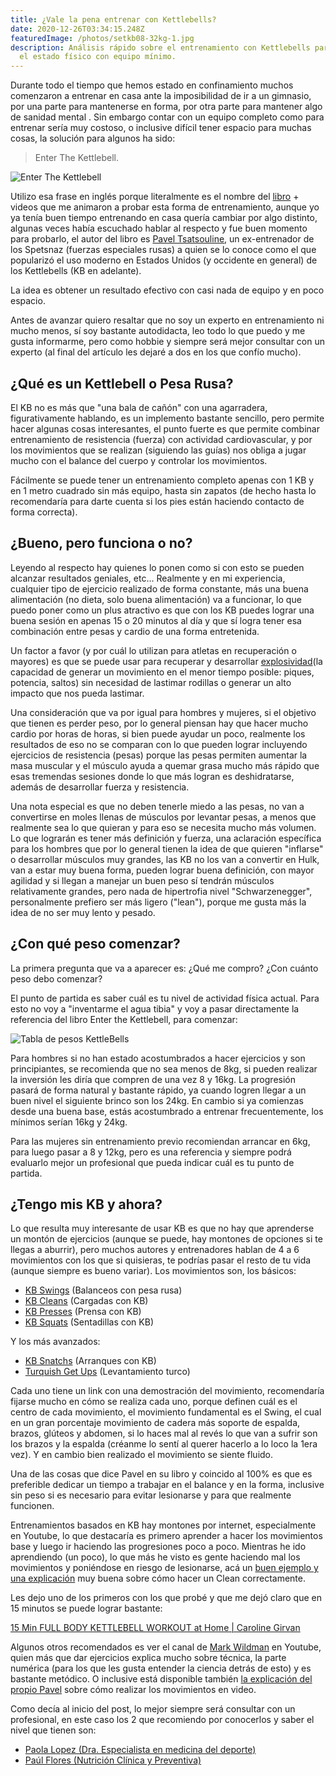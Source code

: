 ```yaml
---
title: ¿Vale la pena entrenar con Kettlebells?
date: 2020-12-26T03:34:15.248Z
featuredImage: /photos/setkb08-32kg-1.jpg
description: Análisis rápido sobre el entrenamiento con Kettlebells para mejorar
  el estado físico con equipo mínimo.
---
```

Durante todo el tiempo que hemos estado en confinamiento muchos comenzaron a entrenar en casa ante la imposibilidad de ir a un gimnasio, por una parte para mantenerse en forma, por otra parte para mantener algo de sanidad mental .  Sin embargo contar con un equipo completo como para entrenar sería muy costoso, o inclusive difícil tener espacio para muchas cosas, la solución para algunos ha sido:

> Enter The Kettlebell.

![Enter The Kettlebell](./enter-kb-small.jpg "Enter The Kettlebell by Pavel Tsatsouline")

Utilizo esa frase en inglés porque literalmente es el nombre del [libro](https://www.amazon.com/dp/B004XIZK5K/) + videos que me animaron a probar esta forma de entrenamiento, aunque yo ya tenía buen tiempo entrenando en casa quería cambiar por algo distinto, algunas veces había escuchado hablar al respecto y fue buen momento para probarlo, el autor del libro es [Pavel Tsatsouline](https://en.wikipedia.org/wiki/Pavel_Tsatsouline), un ex-entrenador de los Spetsnaz (fuerzas especiales rusas) a quien se lo conoce como el que popularizó el uso moderno en Estados Unidos (y occidente en general) de los Kettlebells (KB en adelante).

La idea es obtener un resultado efectivo con casi nada de equipo y en poco espacio.

Antes de avanzar quiero resaltar que no soy un experto en entrenamiento ni mucho menos, sí soy bastante autodidacta, leo todo lo que puedo y me gusta informarme, pero como hobbie y siempre será mejor consultar con un experto (al final del artículo les dejaré a dos en los que confío mucho).

## ¿Qué es un Kettlebell o Pesa Rusa?

El KB no es más que "una bala de cañón" con una agarradera, figurativamente hablando, es un implemento bastante sencillo, pero permite hacer algunas cosas interesantes, el punto fuerte es que permite combinar entrenamiento de resistencia (fuerza) con actividad cardiovascular, y por los movimientos que se realizan (siguiendo las guías) nos obliga a jugar mucho con el balance del cuerpo y controlar los movimientos.

Fácilmente se puede tener un entrenamiento completo apenas con 1 KB y en 1 metro cuadrado sin más equipo, hasta sin zapatos (de hecho hasta lo recomendaría para darte cuenta si los pies están haciendo contacto de forma correcta).

## ¿Bueno, pero funciona o no?

Leyendo al respecto hay quienes lo ponen como si con esto se pueden alcanzar resultados geniales, etc... Realmente y en mi experiencia, cualquier tipo de ejercicio realizado de forma constante, más una buena alimentación (no dieta, solo buena alimentación) va a funcionar, lo que puedo poner como un plus atractivo es que con los KB puedes lograr una buena sesión en apenas 15 o 20 minutos al día y que sí logra tener esa combinación entre pesas y cardio de una forma entretenida.

Un factor a favor (y por cuál lo utilizan para atletas en recuperación o mayores) es que se puede usar para recuperar y desarrollar [explosividad](https://www.hombremoderno.es/fuerza-explosiva-b05-1304_1-1307/)(la capacidad de generar un movimiento en el menor tiempo posible: piques, potencia, saltos) sin necesidad de lastimar rodillas o generar un alto impacto que nos pueda lastimar.

Una consideración que va por igual para hombres y mujeres, si el objetivo que tienen es perder peso, por lo general piensan hay que hacer mucho cardio por horas de horas, si bien puede ayudar un poco, realmente los resultados de eso no se comparan con lo que pueden lograr incluyendo ejercicios de resistencia (pesas) porque las pesas permiten aumentar la masa muscular y el músculo ayuda a quemar grasa mucho más rápido que esas tremendas sesiones donde lo que más logran es deshidratarse, además de desarrollar fuerza y resistencia.

Una nota especial es que no deben tenerle miedo a las pesas, no van a convertirse en moles llenas de músculos por levantar pesas, a menos que realmente sea lo que quieran y para eso se necesita mucho más volumen.  Lo que lograrán es tener más definición y fuerza, una aclaración específica para los hombres que por lo general tienen la idea de que quieren "inflarse" o desarrollar músculos muy grandes, las KB no los van a convertir en Hulk, van a estar muy buena forma, pueden lograr buena definición, con mayor agilidad y si llegan a manejar un buen peso sí tendrán músculos relativamente grandes, pero nada de hipertrofia nivel "Schwarzenegger", personalmente prefiero ser más ligero ("lean"), porque me gusta más la idea de no ser muy lento y pesado.

## ¿Con qué peso comenzar?

La primera pregunta que va a aparecer es: ¿Qué me compro? ¿Con cuánto peso debo comenzar?

El punto de partida es saber cuál es tu nivel de actividad física actual.  Para esto no voy a "inventarme  el agua tibia" y voy a pasar directamente la referencia del libro Enter the Kettlebell, para comenzar:

![Tabla de pesos KettleBells](/photos/screen-shot-2020-12-26-at-01.11.20.png "Tabla de pesos KettleBells")

Para hombres si no han estado acostumbrados a hacer ejercicios y son principiantes, se recomienda que no sea menos de 8kg, si pueden realizar la inversión les diría que compren de una vez 8 y 16kg.   La progresión pasará de forma natural y bastante rápido, ya cuando logren llegar a un buen nivel el siguiente brinco son los 24kg.  En cambio si ya comienzas desde una buena base, estás acostumbrado a entrenar frecuentemente, los mínimos serían 16kg y 24kg.

Para las mujeres sin entrenamiento previo recomiendan arrancar en 6kg, para luego pasar a 8 y 12kg, pero es una referencia y siempre podrá evaluarlo mejor un profesional que pueda indicar cuál es tu punto de partida.

## ¿Tengo mis KB y ahora?

Lo que resulta muy interesante de usar KB es que no hay que aprenderse un montón de ejercicios (aunque se puede, hay montones de opciones si te llegas a aburrir), pero muchos autores y entrenadores hablan de 4 a 6 movimientos con los que si quisieras, te podrías pasar el resto de tu vida (aunque siempre es bueno variar).  Los movimientos son, los básicos:

* [KB Swings](https://www.youtube.com/watch?v=GYHbu2LRqD0) (Balanceos con pesa rusa)
* [KB Cleans](https://www.youtube.com/watch?v=ZuTKcP6vtfI) (Cargadas con KB)
* [KB Presses](https://www.youtube.com/watch?v=48qvCvJJr8Y) (Prensa con KB)
* [KB Squats](https://www.youtube.com/watch?v=3wioCm5Qe-U) (Sentadillas con KB)

Y los más avanzados:

* [KB Snatchs](https://www.youtube.com/watch?v=xQqCyl-2ixQ) (Arranques con KB)
* [Turquish Get Ups](https://www.youtube.com/watch?v=2YollP91Wro) (Levantamiento turco)

Cada uno tiene un link con una demostración del movimiento, recomendaría fijarse mucho en cómo se realiza cada uno, porque definen cuál es el centro de cada movimiento, el movimiento fundamental es el Swing, el cual en un gran porcentaje movimiento de cadera más soporte de espalda, brazos, glúteos y abdomen, si lo haces mal al revés lo que van a sufrir son los brazos y la espalda (créanme lo sentí al querer hacerlo a lo loco la 1era vez).  Y en cambio bien realizado el movimiento se siente fluido.

Una de las cosas que dice Pavel en su libro y coincido al 100% es que es preferible dedicar un tiempo a trabajar en el balance y en la forma, inclusive sin peso si es necesario para evitar lesionarse y para que realmente funcionen.

Entrenamientos basados en KB hay montones por internet, especialmente en Youtube, lo que destacaría es primero aprender a hacer los movimientos base y luego ir haciendo las progresiones poco a poco.  Mientras he ido aprendiendo (un poco), lo que más he visto es gente haciendo mal los movimientos y poniéndose en riesgo de lesionarse, acá un [buen ejemplo y una explicación](https://youtu.be/cPYfiwpUeSE) muy buena sobre cómo hacer un Clean correctamente.

Les dejo uno de los primeros con los que probé y que me dejó claro que en 15 minutos se puede lograr bastante:

[15 Min FULL BODY KETTLEBELL WORKOUT at Home | Caroline Girvan](https://www.youtube.com/watch?v=VCcar3MA07w)

Algunos otros recomendados es ver el canal de [Mark Wildman](https://www.youtube.com/channel/UCVYbUVLrZ6pEBfYV_UyvItA) en Youtube, quien más que dar ejercicios explica mucho sobre técnica, la parte numérica (para los que les gusta entender la ciencia detrás de esto) y es bastante metódico.  O inclusive está disponible también [la explicación del propio Pavel](https://www.youtube.com/watch?v=cKx8xE8jJZs) sobre cómo realizar los movimientos en video.

Como decía al inicio del post, lo mejor siempre será consultar con un profesional, en este caso los 2 que recomiendo por conocerlos y saber el nivel que tienen son:

* [Paola Lopez (Dra. Especialista en medicina del deporte)](https://www.instagram.com/paopao_lt/)
* [Paúl Flores (Nutrición Clínica y Preventiva)](https://www.instagram.com/paulfloresp/)